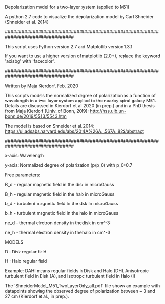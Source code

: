 Depolarization model for a two-layer system (applied to M51)

A python 2.7 code to visualize the depolarization model by Carl Shneider (Shneider et al. 2014)

#################################################################################

This script uses Python version 2.7 and Matplotlib version 1.3.1

If you want to use a higher version of matplotlib (2.0+), replace the keyword 'axisbg' with 'facecolor'.

#################################################################################

Written by Maja Kierdorf, Feb. 2020

This scripts models the normalized degree of polarization as a function of wavelength in a two-layer system applied to the nearby spiral galaxy M51. 
Details are discussed in Kierdorf et al. 2020 (in prep.) and in a PhD thesis from Maja Kierdorf (Univ. of Bonn, 2019): http://hss.ulb.uni-bonn.de/2019/5543/5543.htm

The model is based on Shneider et al. 2014: https://ui.adsabs.harvard.edu/abs/2014A%26A...567A..82S/abstract

#################################################################################

x-axis: Wavelength

y-axis: Normalized degree of polarization (p/p_0) with p_0=0.7

Free parameters:

B_d - regular magnetic field in the disk in microGauss

B_h - regular magnetic field in the halo in microGauss

b_d - turbulent magnetic field in the disk in microGauss

b_h - turbulent magnetic field in the halo in microGauss

ne_d - thermal electron density in the disk in cm^-3

ne_h - thermal electron density in the halo in cm^-3

MODELS 

D : Disk regular field

H : Halo regular field

Example: DAHI means regular fields in Disk and Halo (DH), Anisotropic turbulent field in Disk (A), and Isotropic turbulent field in Halo (I)


The 'ShneiderModel_M51_TwoLayerOnly_all.pdf' file shows an example with datapoints showing the observed degree of polarization between ~ 3 and 27 cm (Kierdorf et al., in prep.).
